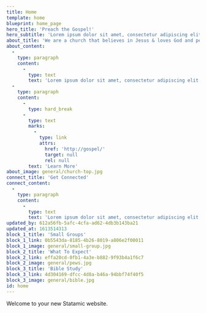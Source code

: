 ```yaml
---
title: Home
template: home
blueprint: home_page
hero_title: 'Preach the Gospel!'
hero_subtitle: 'Lorem ipsum dolor sit amet, consectetur adipiscing elit.'
about_title: 'We are a church that believes in Jesus & loves God and people'
about_content:
  -
    type: paragraph
    content:
      -
        type: text
        text: 'Lorem ipsum dolor sit amet, consectetur adipiscing elit. Suspendisse varius enim in eros elementum tristique. Duis cursus, mi quis viverra ornare, eros dolor interdum nulla, ut commodo diam libero vitae erat. Aenean faucibus nibh et justo cursus id rutrum lorem imperdiet. Nunc ut sem vitae risus tristique posuere!'
  -
    type: paragraph
    content:
      -
        type: hard_break
      -
        type: text
        marks:
          -
            type: link
            attrs:
              href: 'http://gospel/'
              target: null
              rel: null
        text: 'Learn More'
about_image: general/church-top.jpg
connect_title: 'Get Connected'
connect_content:
  -
    type: paragraph
    content:
      -
        type: text
        text: 'Lorem ipsum dolor sit amet, consectetur adipiscing elit. Suspendisse varius enim in eros elementum tristique.'
updated_by: 612a56fb-5afc-4cfa-ad62-4db3b143ba21
updated_at: 1613514313
block_1_title: 'Small Groups'
block_1_link: 0b5543da-8185-4b26-8019-a806e2f00011
block_1_image: general/small-group.jpg
block_2_title: 'What To Expect'
block_2_link: effa20cd-0fb1-4a3e-b882-9f93b4a1f6c7
block_2_image: general/pews.jpg
block_3_title: 'Bible Study'
block_3_link: 4d304169-dfcc-4d8a-b46a-94bbf74f40f5
block_3_image: general/bible.jpg
id: home
---
```

Welcome to your new Statamic website.
